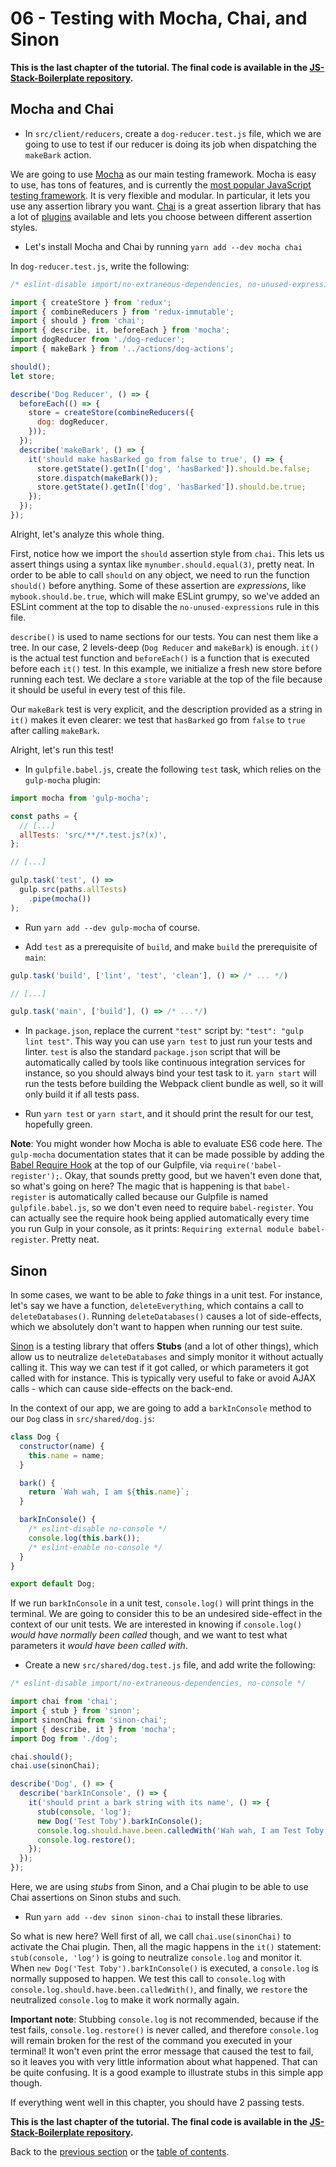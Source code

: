 # 06 - Testing with Mocha, Chai, and Sinon

**This is the last chapter of the tutorial. The final code is available in the [JS-Stack-Boilerplate repository](https://github.com/verekia/js-stack-boilerplate).**

## Mocha and Chai

- In `src/client/reducers`, create a `dog-reducer.test.js` file, which we are going to use to test if our reducer is doing its job when dispatching the `makeBark` action.

We are going to use [Mocha](http://mochajs.org/) as our main testing framework. Mocha is easy to use, has tons of features, and is currently the [most popular JavaScript testing framework](http://stateofjs.com/2016/testing/). It is very flexible and modular. In particular, it lets you use any assertion library you want. [Chai](http://chaijs.com/) is a great assertion library that has a lot of [plugins](http://chaijs.com/plugins/) available and lets you choose between different assertion styles.

- Let's install Mocha and Chai by running `yarn add --dev mocha chai`

In `dog-reducer.test.js`, write the following:

```javascript
/* eslint-disable import/no-extraneous-dependencies, no-unused-expressions */

import { createStore } from 'redux';
import { combineReducers } from 'redux-immutable';
import { should } from 'chai';
import { describe, it, beforeEach } from 'mocha';
import dogReducer from './dog-reducer';
import { makeBark } from '../actions/dog-actions';

should();
let store;

describe('Dog Reducer', () => {
  beforeEach(() => {
    store = createStore(combineReducers({
      dog: dogReducer,
    }));
  });
  describe('makeBark', () => {
    it('should make hasBarked go from false to true', () => {
      store.getState().getIn(['dog', 'hasBarked']).should.be.false;
      store.dispatch(makeBark());
      store.getState().getIn(['dog', 'hasBarked']).should.be.true;
    });
  });
});
```

Alright, let's analyze this whole thing.

First, notice how we import the `should` assertion style from `chai`. This lets us assert things using a syntax like `mynumber.should.equal(3)`, pretty neat. In order to be able to call `should` on any object, we need to run the function `should()` before anything. Some of these assertion are *expressions*, like `mybook.should.be.true`, which will make ESLint grumpy, so we've added an ESLint comment at the top to disable the `no-unused-expressions` rule in this file.

`describe()` is used to name sections for our tests. You can nest them like a tree. In our case, 2 levels-deep (`Dog Reducer` and `makeBark`) is enough. `it()` is the actual test function and `beforeEach()` is a function that is executed before each `it()` test. In this example, we initialize a fresh new store before running each test. We declare a `store` variable at the top of the file because it should be useful in every test of this file.

Our `makeBark` test is very explicit, and the description provided as a string in `it()` makes it even clearer: we test that `hasBarked` go from `false` to `true` after calling `makeBark`.

Alright, let's run this test!

- In `gulpfile.babel.js`, create the following `test` task, which relies on the `gulp-mocha` plugin:

```javascript
import mocha from 'gulp-mocha';

const paths = {
  // [...]
  allTests: 'src/**/*.test.js?(x)',
};

// [...]

gulp.task('test', () =>
  gulp.src(paths.allTests)
    .pipe(mocha())
);
```

- Run `yarn add --dev gulp-mocha` of course.

- Add `test` as a prerequisite of `build`, and make `build` the prerequisite of `main`:

```javascript
gulp.task('build', ['lint', 'test', 'clean'], () => /* ... */)

// [...]

gulp.task('main', ['build'], () => /* ...*/)
```

- In `package.json`, replace the current `"test"` script by: `"test": "gulp lint test"`. This way you can use `yarn test` to just run your tests and linter. `test` is also the standard `package.json` script that will be automatically called by tools like continuous integration services for instance, so you should always bind your test task to it. `yarn start` will run the tests before building the Webpack client bundle as well, so it will only build it if all tests pass.

- Run `yarn test` or `yarn start`, and it should print the result for our test, hopefully green.

**Note**: You might wonder how Mocha is able to evaluate ES6 code here. The `gulp-mocha` documentation states that it can be made possible by adding the [Babel Require Hook](https://babeljs.io/docs/usage/require/) at the top of our Gulpfile, via `require('babel-register');`. Okay, that sounds pretty good, but we haven't even done that, so what's going on here? The magic that is happening is that `babel-register` is automatically called because our Gulpfile is named `gulpfile.babel.js`, so we don't even need to require `babel-register`. You can actually see the require hook being applied automatically every time you run Gulp in your console, as it prints: `Requiring external module babel-register`. Pretty neat.

## Sinon

In some cases, we want to be able to *fake* things in a unit test. For instance, let's say we have a function, `deleteEverything`, which contains a call to `deleteDatabases()`. Running `deleteDatabases()` causes a lot of side-effects, which we absolutely don't want to happen when running our test suite.

[Sinon](http://sinonjs.org/) is a testing library that offers **Stubs** (and a lot of other things), which allow us to neutralize `deleteDatabases` and simply monitor it without actually calling it. This way we can test if it got called, or which parameters it got called with for instance. This is typically very useful to fake or avoid AJAX calls - which can cause side-effects on the back-end.

In the context of our app, we are going to add a `barkInConsole` method to our `Dog` class in `src/shared/dog.js`:

```javascript
class Dog {
  constructor(name) {
    this.name = name;
  }

  bark() {
    return `Wah wah, I am ${this.name}`;
  }

  barkInConsole() {
    /* eslint-disable no-console */
    console.log(this.bark());
    /* eslint-enable no-console */
  }
}

export default Dog;
```

If we run `barkInConsole` in a unit test, `console.log()` will print things in the terminal. We are going to consider this to be an undesired side-effect in the context of our unit tests. We are interested in knowing if `console.log()` *would have normally been called* though, and we want to test what parameters it *would have been called with*.

- Create a new `src/shared/dog.test.js` file, and add write the following:

```javascript
/* eslint-disable import/no-extraneous-dependencies, no-console */

import chai from 'chai';
import { stub } from 'sinon';
import sinonChai from 'sinon-chai';
import { describe, it } from 'mocha';
import Dog from './dog';

chai.should();
chai.use(sinonChai);

describe('Dog', () => {
  describe('barkInConsole', () => {
    it('should print a bark string with its name', () => {
      stub(console, 'log');
      new Dog('Test Toby').barkInConsole();
      console.log.should.have.been.calledWith('Wah wah, I am Test Toby');
      console.log.restore();
    });
  });
});
```

Here, we are using *stubs* from Sinon, and a Chai plugin to be able to use Chai assertions on Sinon stubs and such.

- Run `yarn add --dev sinon sinon-chai` to install these libraries.

So what is new here? Well first of all, we call `chai.use(sinonChai)` to activate the Chai plugin. Then, all the magic happens in the `it()` statement: `stub(console, 'log')` is going to neutralize `console.log` and monitor it. When `new Dog('Test Toby').barkInConsole()` is executed, a `console.log` is normally supposed to happen. We test this call to `console.log` with `console.log.should.have.been.calledWith()`, and finally, we `restore` the neutralized `console.log` to make it work normally again.

**Important note**: Stubbing `console.log` is not recommended, because if the test fails, `console.log.restore()` is never called, and therefore `console.log` will remain broken for the rest of the command you executed in your terminal! It won't even print the error message that caused the test to fail, so it leaves you with very little information about what happened. That can be quite confusing. It is a good example to illustrate stubs in this simple app though.

If everything went well in this chapter, you should have 2 passing tests.

**This is the last chapter of the tutorial. The final code is available in the [JS-Stack-Boilerplate repository](https://github.com/verekia/js-stack-boilerplate).**

Back to the [previous section](/tutorial/10-immutable-redux-improvements) or the [table of contents](https://github.com/verekia/js-stack-from-scratch).
